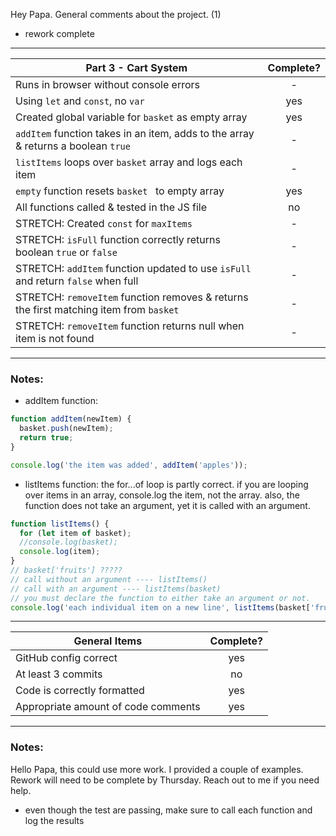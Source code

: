 Hey Papa. General comments about the project. (1)

- rework complete

---

| Part 3 - Cart System                                                                   | Complete? |
| -------------------------------------------------------------------------------------- | :-------: |
| Runs in browser without console errors                                                 |     -     |
| Using `let` and `const`, no `var`                                                      |    yes    |
| Created global variable for `basket` as empty array                                    |    yes    |
| `addItem` function takes in an item, adds to the array & returns a boolean `true`      |     -     |
| `listItems` loops over `basket` array and logs each item                               |     -     |
| `empty` function resets `basket ` to empty array                                       |    yes    |
| All functions called & tested in the JS file                                           |    no     |
| STRETCH: Created `const` for `maxItems`                                                |     -     |
| STRETCH: `isFull` function correctly returns boolean `true` or `false`                 |     -     |
| STRETCH: `addItem` function updated to use `isFull` and return `false` when full       |     -     |
| STRETCH: `removeItem` function removes & returns the first matching item from `basket` |     -     |
| STRETCH: `removeItem` function returns null when item is not found                     |     -     |

---

### Notes:

- addItem function:

```js
function addItem(newItem) {
  basket.push(newItem);
  return true;
}

console.log('the item was added', addItem('apples'));
```

- listItems function: the for...of loop is partly correct. if you are looping over items in an array, console.log the item, not the array. also, the function does not take an argument, yet it is called with an argument.

```js
function listItems() {
  for (let item of basket);
  //console.log(basket);
  console.log(item);
}
// basket['fruits'] ?????
// call without an argument ---- listItems()
// call with an argument ---- listItems(basket)
// you must declare the function to either take an argument or not.
console.log('each individual item on a new line', listItems(basket['fruits']));
```

---

| General Items                       | Complete? |
| ----------------------------------- | :-------: |
| GitHub config correct               |    yes    |
| At least 3 commits                  |    no     |
| Code is correctly formatted         |    yes    |
| Appropriate amount of code comments |    yes    |

---

### Notes:

Hello Papa, this could use more work. I provided a couple of examples. Rework will need to be complete by Thursday. Reach out to me if you need help.

- even though the test are passing, make sure to call each function and log the results
